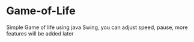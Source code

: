 # Game-of-Life

Simple Game of life using java Swing, you can adjust speed, pause, more features will be added later
